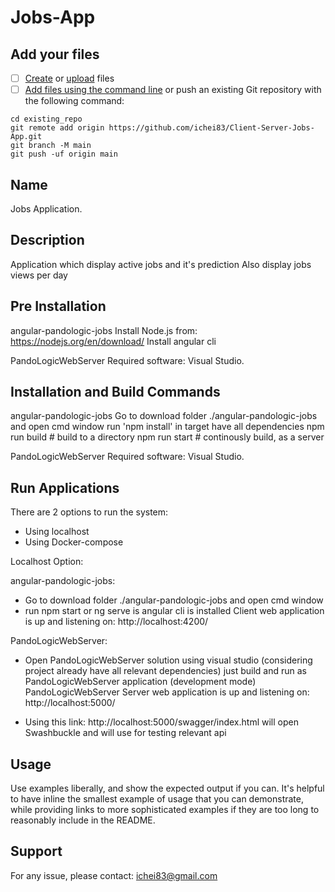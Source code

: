# Jobs-App

## Add your files

- [ ] [Create](https://docs.gitlab.com/ee/user/project/repository/web_editor.html#create-a-file) or [upload](https://docs.gitlab.com/ee/user/project/repository/web_editor.html#upload-a-file) files
- [ ] [Add files using the command line](https://docs.gitlab.com/ee/gitlab-basics/add-file.html#add-a-file-using-the-command-line) or push an existing Git repository with the following command:

```
cd existing_repo
git remote add origin https://github.com/ichei83/Client-Server-Jobs-App.git
git branch -M main
git push -uf origin main
```

## Name
Jobs Application.


## Description
Application which display active jobs and it's prediction
Also display jobs views per day

## Pre Installation

angular-pandologic-jobs
Install Node.js from: https://nodejs.org/en/download/
Install angular cli

PandoLogicWebServer
Required software: Visual Studio.


## Installation and Build Commands
angular-pandologic-jobs
Go to download folder ./angular-pandologic-jobs and open cmd window
run 'npm install' in target have all dependencies
npm run build # build to a directory
npm run start # continously build, as a server

PandoLogicWebServer
Required software: Visual Studio.

## Run Applications
There are 2 options to run the system:
 - Using localhost
 - Using Docker-compose

 Localhost Option:

 angular-pandologic-jobs:
  - Go to download folder ./angular-pandologic-jobs and open cmd window
  - run npm start or ng serve is angular cli is installed
  Client web application is up and listening on: http://localhost:4200/

PandoLogicWebServer:
 - Open PandoLogicWebServer solution using visual studio (considering project already have all relevant dependencies) just build and run   as PandoLogicWebServer application (development mode)
  PandoLogicWebServer Server web application is up and listening on: http://localhost:5000/
  * Using this link: http://localhost:5000/swagger/index.html will open Swashbuckle and will use for testing relevant api

## Usage
Use examples liberally, and show the expected output if you can. It's helpful to have inline the smallest example of usage that you can demonstrate, while providing links to more sophisticated examples if they are too long to reasonably include in the README.

## Support
For any issue, please contact: ichei83@gmail.com

